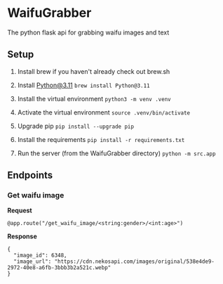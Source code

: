 # WaifuGrabber
The python flask api for grabbing waifu images and text

## Setup
1. Install brew if you haven't already check out brew.sh

2. Install Python@3.11
`brew install Python@3.11`

3. Install the virtual environment
`python3 -m venv .venv`

4. Activate the virtual environment
`source .venv/bin/activate`

5. Upgrade pip
`pip install --upgrade pip`

6. Install the requirements
`pip install -r requirements.txt`

7. Run the server (from the WaifuGrabber directory)
`python -m src.app`

## Endpoints

### Get waifu image

**Request**
```
@app.route("/get_waifu_image/<string:gender>/<int:age>")
```

**Response**
```
{
  "image_id": 6348,
  "image_url": "https://cdn.nekosapi.com/images/original/538e4de9-2972-40e8-a6fb-3bbb3b2a521c.webp"
}
```